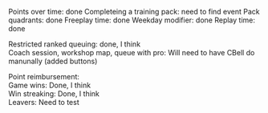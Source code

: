Points over time: done
Completeing a training pack: need to find event
Pack quadrants: done
Freeplay time: done
Weekday modifier: done
Replay time: done

Restricted ranked queuing: done, I think  
Coach session, workshop map, queue with pro: Will need to have CBell do manunally (added buttons)

Point reimbursement:  
Game wins: Done, I think  
Win streaking: Done, I think  
Leavers: Need to test
